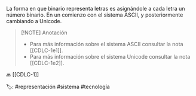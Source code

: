 La forma en que binario representa letras es asignándole a cada letra un número binario. En un comienzo con el sistema ASCII, y posteriormente cambiando a Unicode.

> [!NOTE] Anotación 
> - Para más información sobre el sistema ASCII consultar la nota [[CDLC-1e1]].
> - Para más información sobre el sistema Unicode consultar la nota [[CDLC-1e2]].

🔙 [[CDLC-1]]

🏷️: #representación  #sistema #tecnología